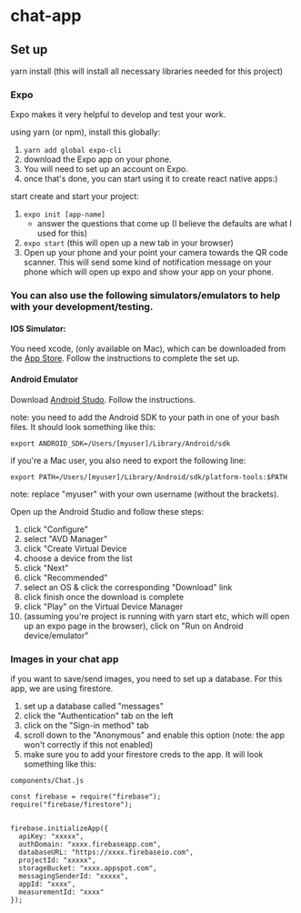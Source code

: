 # chat-app

## Set up

yarn install (this will install all necessary libraries needed for this project)

### Expo

Expo makes it very helpful to develop and test your work.

using yarn (or npm), install this globally:

1. `yarn add global expo-cli`
2. download the Expo app on your phone.
3. You will need to set up an account on Expo.
4. once that's done, you can start using it to create react native apps:)

start create and start your project:

1. `expo init [app-name]`
   - answer the questions that come up (I believe the defaults are what I used for this)
2. `expo start` (this will open up a new tab in your browser)
3. Open up your phone and your point your camera towards the QR code scanner. This will send some kind of notification message on your phone which will open up expo and show your app on your phone.

### You can also use the following simulators/emulators to help with your development/testing.

#### IOS Simulator:

You need xcode, (only available on Mac), which can be downloaded from the [App Store](https://itunes.apple.com/app/xcode/). Follow the instructions to complete the set up.

#### Android Emulator

Download [Android Studo](https://docs.expo.io/versions/v32.0.0/workflow/android-studio-emulator/). Follow the instructions.

note: you need to add the Android SDK to your path in one of your bash files. It should look something like this:

`export ANDROID_SDK=/Users/[myuser]/Library/Android/sdk`

if you're a Mac user, you also need to export the following line:

`export PATH=/Users/[myuser]/Library/Android/sdk/platform-tools:$PATH`

note: replace "myuser" with your own username (without the brackets).

Open up the Android Studio and follow these steps:

1. click "Configure"
2. select "AVD Manager"
3. click "Create Virtual Device
4. choose a device from the list
5. click "Next"
6. click "Recommended"
7. select an OS & click the corresponding "Download" link
8. click finish once the download is complete
9. click "Play" on the Virtual Device Manager
10. (assuming you're project is running with yarn start etc, which will open up an expo page in the browser), click on "Run on Android device/emulator"

### Images in your chat app

if you want to save/send images, you need to set up a database. For this app, we are using firestore.

1. set up a database called "messages"
2. click the "Authentication" tab on the left
3. click on the "Sign-in method" tab
4. scroll down to the "Anonymous" and enable this option (note: the app won't correctly if this not enabled)
5. make sure you to add your firestore creds to the app. It will look something like this:

```
components/Chat.js

const firebase = require("firebase");
require("firebase/firestore");


firebase.initializeApp({
  apiKey: "xxxxx",
  authDomain: "xxxx.firebaseapp.com",
  databaseURL: "https://xxxx.firebaseio.com",
  projectId: "xxxxx",
  storageBucket: "xxxx.appspot.com",
  messagingSenderId: "xxxxx",
  appId: "xxxx",
  measurementId: "xxxx"
});

```
